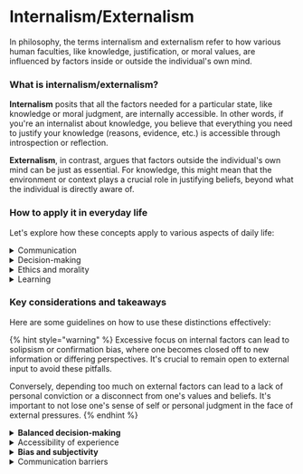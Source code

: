 # Internalism/Externalism

In philosophy, the terms internalism and externalism refer to how various human faculties, like knowledge, justification, or moral values, are influenced by factors inside or outside the individual's own mind.

### What is internalism/externalism?

**Internalism** posits that all the factors needed for a particular state, like knowledge or moral judgment, are internally accessible. In other words, if you're an internalist about knowledge, you believe that everything you need to justify your knowledge (reasons, evidence, etc.) is accessible through introspection or reflection.

**Externalism**, in contrast, argues that factors outside the individual's own mind can be just as essential. For knowledge, this might mean that the environment or context plays a crucial role in justifying beliefs, beyond what the individual is directly aware of.

### How to apply it in everyday life

Let's explore how these concepts apply to various aspects of daily life:

<details>

<summary>Communication</summary>

Internalism emphasizes the importance of personal conviction and understanding in communication.&#x20;

For instance, before expressing an opinion, an internalist would reflect deeply to ensure their views are well-founded and coherent with their personal beliefs and knowledge.

</details>

<details>

<summary>Decision-making</summary>

Externalism recognizes the importance of external factors and feedback in shaping decisions. It suggests that good decision-making often involves considering external evidence and advice, not just internal reasoning and values.

</details>

<details>

<summary>Ethics and morality</summary>

Externalism might stress the role of societal norms and external consequences in shaping moral judgments. It recognizes that moral understanding and decisions are often deeply influenced by the external social context.

</details>

<details>

<summary>Learning</summary>

In learning, internalism would stress the importance of personal understanding and mastery. It's not just about having information but truly comprehending and integrating it internally.

</details>

### Key considerations and takeaways

Here are some guidelines on how to use these distinctions effectively:

{% hint style="warning" %}
Excessive focus on internal factors can lead to solipsism or confirmation bias, where one becomes closed off to new information or differing perspectives. It's crucial to remain open to external input to avoid these pitfalls.

Conversely, depending too much on external factors can lead to a lack of personal conviction or a disconnect from one's values and beliefs. It's important to not lose one's sense of self or personal judgment in the face of external pressures.
{% endhint %}

<details>

<summary><strong>Balanced decision-making</strong></summary>

Combine internal reflection with external information. For critical decisions, weigh your internal convictions and reasoning against external evidence and perspectives to reach a well-rounded conclusion.

This also applies in ethical considerations too. Balancing your personal moral intuitions (internalism) with societal norms and consequences (externalism) can lead to more socially responsible and widely accepted moral decisions.

</details>

<details>

<summary>Accessibility of experience</summary>

Not all experiences can be personally had, and not all concepts can be fully understood through description alone. Recognizing this limitation is crucial for humility and open-mindedness.

</details>

<details>

<summary><strong>Bias and subjectivity</strong></summary>

Both types of knowledge are susceptible to personal biases. Descriptions can be biased by the speaker's perspective, and personal experiences are inherently subjective. Being aware of these biases is essential for critical thinking and analysis.

</details>

<details>

<summary>Communication barriers</summary>

Conveying knowledge by acquaintance to others can be challenging since it's deeply personal and subjective. Finding ways to effectively communicate these experiences, perhaps by coupling them with descriptions, is crucial for mutual understanding.

Also when interacting with others, it's essential to remember that your acquaintance with their experiences is often limited. Assuming you fully understand someone else's situation based solely on description can hinder genuine empathy and communication.

</details>
